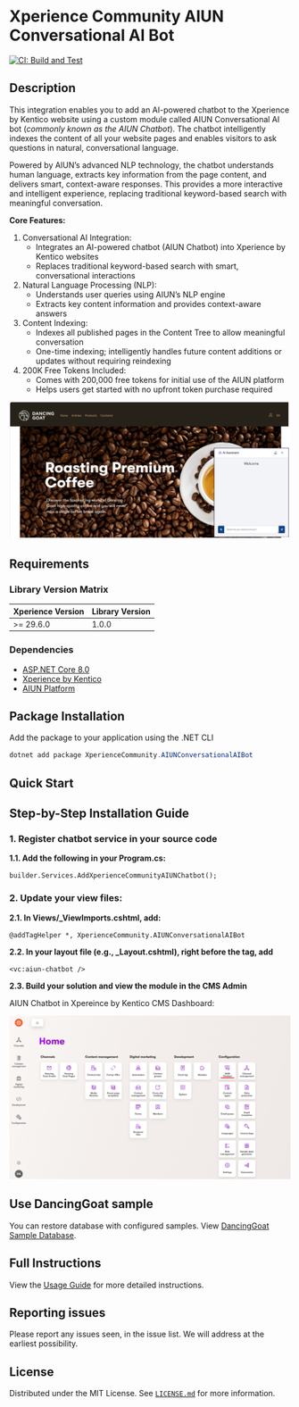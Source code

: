 
# Xperience Community AIUN Conversational AI Bot

[![CI: Build and Test](https://github.com/rbt-cms/xperience-community-aiun-conversational-ai-bot/actions/workflows/ci.yml/badge.svg)](https://github.com/rbt-cms/xperience-community-aiun-conversational-ai-bot/actions/workflows/ci.yml)


## Description

This integration enables you to add an AI-powered chatbot to the Xperience by Kentico website using a custom module called AIUN Conversational AI bot (_commonly known as the AIUN Chatbot_). The chatbot intelligently indexes the content of all your website pages and enables visitors to ask questions in natural, conversational language.

Powered by AIUN’s advanced NLP technology, the chatbot understands human language, extracts key information from the page content, and delivers smart, context-aware responses. This provides a more interactive and intelligent experience, replacing traditional keyword-based search with meaningful conversation.

**Core Features:**
1. Conversational AI Integration:
   - Integrates an AI-powered chatbot (AIUN Chatbot) into Xperience by Kentico websites
   - Replaces traditional keyword-based search with smart, conversational interactions
2. Natural Language Processing (NLP):
   - Understands user queries using AIUN’s NLP engine
   - Extracts key content information and provides context-aware answers
3. Content Indexing:
   - Indexes all published pages in the Content Tree to allow meaningful conversation
   - One-time indexing; intelligently handles future content additions or updates without requiring reindexing
4. 200K Free Tokens Included:
   - Comes with 200,000 free tokens for initial use of the AIUN platform
   - Helps users get started with no upfront token purchase required

![AIUN Chatbot](/images/Chatbot-in-website.png)

## Requirements

### Library Version Matrix


| Xperience Version | Library Version |
| ----------------- | --------------- |
| >= 29.6.0         | 1.0.0           |

### Dependencies


- [ASP.NET Core 8.0](https://dotnet.microsoft.com/en-us/download)
- [Xperience by Kentico](https://docs.kentico.com)
- [AIUN Platform](https://qa-dashboard.aiun.ai/)

## Package Installation


Add the package to your application using the .NET CLI

```powershell
dotnet add package XperienceCommunity.AIUNConversationalAIBot
```

## Quick Start

## Step-by-Step Installation Guide

### 1. Register chatbot service in your source code
**1.1. Add the following in your Program.cs:**
```
builder.Services.AddXperienceCommunityAIUNChatbot();
```

### 2. Update your view files:
**2.1. In Views/_ViewImports.cshtml, add:**

```
@addTagHelper *, XperienceCommunity.AIUNConversationalAIBot
```

**2.2. In your layout file (e.g., _Layout.cshtml), right before the </body> tag, add**
```
<vc:aiun-chatbot />
```


**2.3. Build your solution and view the module in the CMS Admin**

AIUN Chatbot in Xpereince by Kentico CMS Dashboard:

![XBYK Dashboard](/images/XBYK_Dashboard.png)


## Use DancingGoat sample

You can restore database with configured samples. View [DancingGoat Sample Database]().

## Full Instructions


View the [Usage Guide](./docs/Usage-Guide.md) for more detailed instructions.


## Reporting issues

Please report any issues seen, in the issue list. We will address at the earliest possibility.


## License

Distributed under the MIT License. See [`LICENSE.md`](./LICENSE.md) for more information.


